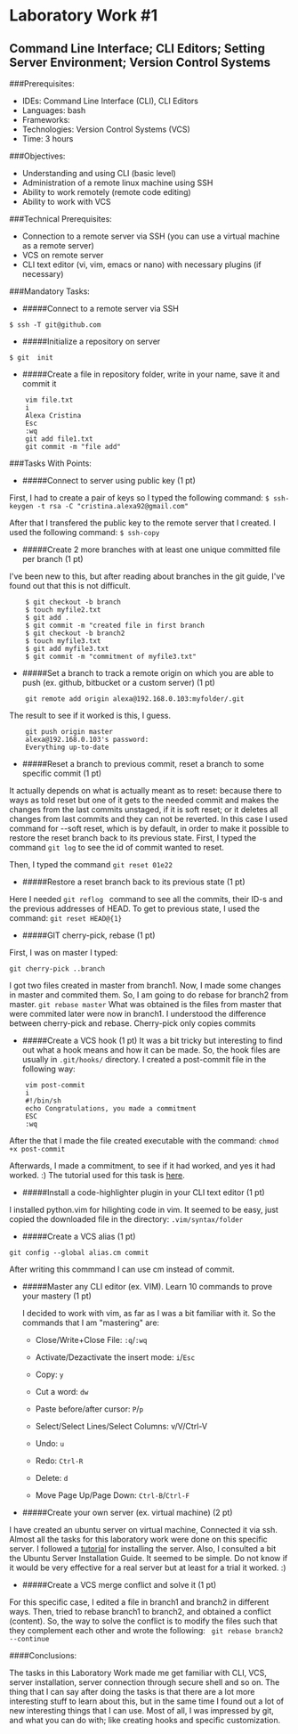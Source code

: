 Laboratory Work #1 
==================

Command Line Interface; CLI Editors; Setting Server Environment; Version Control Systems
----------------------------------------------------------------------------------------

###Prerequisites:

* IDEs: Command Line Interface (CLI), CLI Editors
* Languages: bash
* Frameworks:
* Technologies: Version Control Systems (VCS)
* Time: 3 hours

###Objectives:

* Understanding and using CLI (basic level)
* Administration of a remote linux machine using SSH
* Ability to work remotely (remote code editing)
* Ability to work with VCS

###Technical Prerequisites:

* Connection to a remote server via SSH (you can use a virtual machine as a remote server)
* VCS on remote server
* CLI text editor (vi, vim, emacs or nano) with necessary plugins (if necessary)


###Mandatory Tasks:

* #####Connect to a remote server via SSH

```$ ssh -T git@github.com ```

* #####Initialize a repository on server

```$ git  init```

* #####Create a file in repository folder, write in your name, save it and commit it
```
	vim file.txt
	i
	Alexa Cristina
	Esc
	:wq
	git add file1.txt
	git commit -m "file add"
```

###Tasks With Points:

* #####Connect to server using public key (1 pt)

First, I had to create a pair of keys so I typed the following command:
	```$ ssh-keygen -t rsa -C "cristina.alexa92@gmail.com"```

After that I transfered the public key to the remote server that I created. I used the following command:
```$ ssh-copy ```

* #####Create 2 more branches with at least one unique committed file per branch (1 pt)

I've been new to this, but after reading about branches in the git guide, I've found out that this is not difficult.

```
	$ git checkout -b branch
   	$ touch myfile2.txt 
    $ git add . 
   	$ git commit -m "created file in first branch
    $ git checkout -b branch2
   	$ touch myfile3.txt
    $ git add myfile3.txt 
    $ git commit -m "commitment of myfile3.txt"
```

* #####Set a branch to track a remote origin on which you are able to push (ex. github, bitbucket or a custom server) (1 pt)
```                                    
	git remote add origin alexa@192.168.0.103:myfolder/.git
```

The result to see if it worked is this, I guess.
```
	git push origin master
	alexa@192.168.0.103's password: 
	Everything up-to-date
```

* #####Reset a branch to previous commit, reset a branch to some specific commit (1 pt)

It actually depends on what is actually meant as to reset: because there to ways as told reset but one of it gets to the needed commit and makes the changes from the last commits unstaged, if it is soft reset; or it deletes all changes from last commits and they can not be reverted. In this case I used command for --soft reset, which is by default, in order to make it possible to restore the reset branch back to its previous state.
First, I typed the command ```git log``` to see the id of commit wanted to reset. 

Then, I typed the command ```git reset 01e22```

* #####Restore a reset branch back to its previous state (1 pt)

Here I needed `git reflog ` command to see all the commits, their ID-s and the previous addresses of HEAD. 
To get to previous state, I used the command:
```git reset HEAD@{1}```

* #####GIT cherry-pick, rebase (1 pt)

First, I was on master I typed:

```git cherry-pick ..branch```


I got two files created in master from branch1. Now, I made some changes in master and commited them. So, I am going to do rebase for branch2 from master. 
```git rebase master```
What was obtained is the files from master that were commited later were now in branch1. I understood the difference between cherry-pick and rebase. Cherry-pick only copies commits

* #####Create a VCS hook (1 pt)
It was a bit tricky but interesting to find out what a hook means and how it can be made. So, the hook files are usually in ```.git/hooks/``` directory. I created a post-commit file in the following way:

```
	vim post-commit 
	i
	#!/bin/sh
	echo Congratulations, you made a commitment
	ESC
	:wq
```

After the that I made the file created executable with the command:
`chmod +x post-commit`

Afterwards, I made a commitment, to see if it had worked, and yes it had worked. :)
The tutorial used for this task is [here](http://code.tutsplus.com/tutorials/automation-with-git-hooks--net-25660).

* #####Install a code-highlighter plugin in your CLI text editor (1 pt)

I installed python.vim for hilighting code in vim. It seemed to be easy, just copied the downloaded file in the directory: 
```.vim/syntax/folder ```

* #####Create a VCS alias (1 pt)

```git config --global alias.cm commit```

After writing this commmand I can use cm instead of commit. 


* #####Master any CLI editor (ex. VIM). Learn 10 commands to prove your mastery (1 pt)

	I decided to work with vim, as far as I was a bit familiar with it. So the commands that I am "mastering" are:

	- Close/Write+Close File: ```:q```/```:wq```

	- Activate/Dezactivate the insert mode: `i`/`Esc`

	- Copy: `y`

	- Cut a word: `dw`

	- Paste before/after cursor: ```P```/```p```

	- Select/Select Lines/Select Columns: v/V/Ctrl-V

	- Undo: `u`

	- Redo: `Ctrl-R`

	- Delete: `d`		

	- Move Page Up/Page Down: `Ctrl-B`/`Ctrl-F`

* #####Create your own server (ex. virtual machine) (2 pt)

I have created an ubuntu server on virtual machine, Connected it via ssh. Almost all the tasks for this laboratory work were done on this specific server. I followed a [tutorial](https://www.youtube.com/watch?v=SKJ55ebMcOc) for installing the server. Also, I consulted a bit the Ubuntu Server Installation Guide. It seemed to be simple.
Do not know if it would be very effective for a real server but at least for a trial it worked. :)

* #####Create a VCS merge conflict and solve it (1 pt)

For this specific case, I edited a file in branch1 and branch2 in different ways. Then, tried to rebase branch1 to branch2, and obtained a conflict (content). So, the way to solve the conflict is to modify the files such that they complement each other and wrote the following:
``` git rebase branch2 --continue```

####Conclusions: 

The tasks in this Laboratory Work made me get familiar with CLI, VCS, server installation, server connection through secure shell and so on. The thing that I can say after doing the tasks is that there are a lot more interesting stuff to learn about this, but in the same time I found out a lot of new interesting things that I can use. Most of all, I was impressed by git, and what you can do with; like creating hooks and specific customization. 